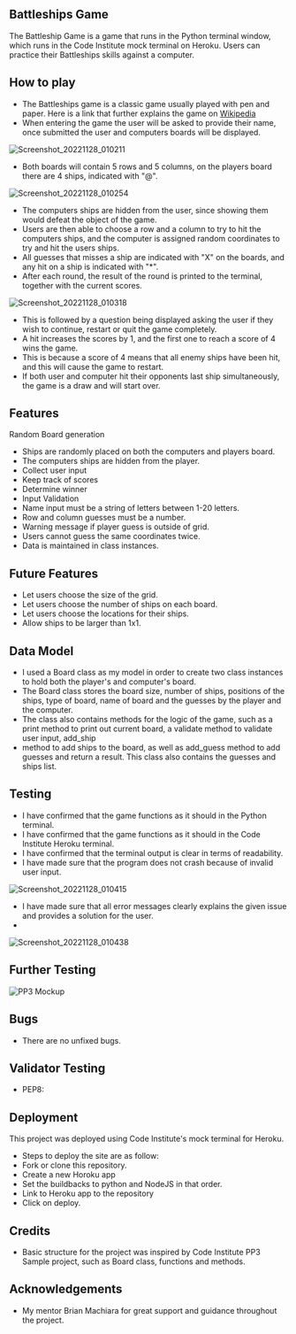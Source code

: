 ## Battleships Game
The Battleship Game is a game that runs in the Python terminal window, which runs in the Code Institute mock terminal on Heroku. 
Users can practice their Battleships skills against a computer.

## How to play
- The Battleships game is a classic game usually played with pen and paper. Here is a link that further explains the game on [Wikipedia](https://en.wikipedia.org/wiki/Battleship_(game))
- When entering the game the user will be asked to provide their name, once submitted the user and computers boards will be displayed.

![Screenshot_20221128_010211](https://user-images.githubusercontent.com/114813115/204273765-99c29d07-b2ce-489c-ac07-f46a367f6f01.png)

- Both boards will contain 5 rows and 5 columns, on the players board there are 4 ships, indicated with "@".

![Screenshot_20221128_010254](https://user-images.githubusercontent.com/114813115/204273865-3555bf43-603f-42bf-ae57-bf827aac3bff.png)

- The computers ships are hidden from the user, since showing them would defeat the object of the game.
- Users are then able to choose a row and a column to try to hit the computers ships, and the computer is assigned random coordinates to try and hit the users ships.
- All guesses that misses a ship are indicated with "X" on the boards, and any hit on a ship is indicated with "*". 
- After each round, the result of the round is printed to the terminal, together with the current scores.

![Screenshot_20221128_010318](https://user-images.githubusercontent.com/114813115/204274007-f43a1396-354f-4b9f-b03e-c08bd77ce347.png)

- This is followed by a question being displayed asking the user if they wish to continue, restart or quit the game completely.
- A hit increases the scores by 1, and the first one to reach a score of 4 wins the game.
- This is because a score of 4 means that all enemy ships have been hit, and this will cause the game to restart. 
- If both user and computer hit their opponents last ship simultaneously, the game is a draw and will start over.

## Features
Random Board generation
- Ships are randomly placed on both the computers and players board.
- The computers ships are hidden from the player.
- Collect user input 
- Keep track of scores
- Determine winner 
- Input Validation
- Name input must be a string of letters between 1-20 letters.
- Row and column guesses must be a number.
- Warning message if player guess is outside of grid.
- Users cannot guess the same coordinates twice.
- Data is maintained in class instances. 

## Future Features
- Let users choose the size of the grid.
- Let users choose the number of ships on each board.
- Let users choose the locations for their ships.
- Allow ships to be larger than 1x1.


## Data Model
- I used a Board class as my model in order to create two class instances to hold both the player's and computer's board.
- The Board class stores the board size, number of ships, positions of the ships, type of board, name of board and the guesses by the player and the computer.
- The class also contains methods for the logic of the game, such as a print method to print out current board, a validate method to validate user input, add_ship 
- method to add ships to the board, as well as add_guess method to add guesses and return a result. This class also contains the guesses and ships list. 

## Testing
- I have confirmed that the game functions as it should in the Python terminal.
- I have confirmed that the game functions as it should in the Code Institute Heroku terminal.
- I have confirmed that the terminal output is clear in terms of readability.
- I have made sure that the program does not crash because of invalid user input.

![Screenshot_20221128_010415](https://user-images.githubusercontent.com/114813115/204274218-623113c7-e35c-4094-96c2-582f64fbad90.png)

- I have made sure that all error messages clearly explains the given issue and provides a solution for the user.
- 
![Screenshot_20221128_010438](https://user-images.githubusercontent.com/114813115/204274265-59c27e5d-f20b-4018-8d93-215cfd08cc2b.png)

## Further Testing
![PP3 Mockup](https://user-images.githubusercontent.com/114813115/204272317-35dda2a7-f7e4-4008-a296-5ccfec17f9fe.png)

## Bugs
- There are no unfixed bugs.

## Validator Testing
- PEP8: 

## Deployment 
This project was deployed using Code Institute's mock terminal for Heroku.
- Steps to deploy the site are as follow:
- Fork or clone this repository.
- Create a new Horoku app
- Set the buildbacks to python and NodeJS in that order.
- Link to Heroku app to the repository
- Click on deploy.

## Credits 
- Basic structure for the project was inspired by Code Institute PP3 Sample project, such as Board class, functions and methods.

## Acknowledgements
- My mentor Brian Machiara for great support and guidance throughout the project.




